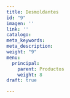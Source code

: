 ```yaml
---
title: Desmoldantes
id: "9"
imagen: ''
link: ''
catalogo: 
meta_keywords: 
meta_description: 
weight: "9"
menu:
  principal:
    parent: Productos
    weight: 8
draft: true

---
```

